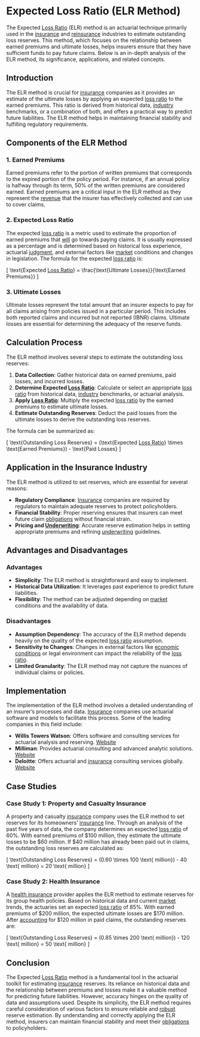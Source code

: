 # Expected Loss Ratio (ELR Method)

The Expected [Loss Ratio](../l/loss_ratio.md) (ELR) method is an actuarial technique primarily used in the [insurance](../i/insurance.md) and [reinsurance](../r/reinsurance.md) industries to estimate outstanding loss reserves. This method, which focuses on the relationship between earned premiums and ultimate losses, helps insurers ensure that they have sufficient funds to pay future claims. Below is an in-depth analysis of the ELR method, its significance, applications, and related concepts.

## Introduction

The ELR method is crucial for [insurance](../i/insurance.md) companies as it provides an estimate of the ultimate losses by applying an expected [loss ratio](../l/loss_ratio.md) to the earned premiums. This ratio is derived from historical data, [industry](../i/industry.md) benchmarks, or a combination of both, and offers a practical way to predict future liabilities. The ELR method helps in maintaining financial stability and fulfilling regulatory requirements.

## Components of the ELR Method

### 1. Earned Premiums

Earned premiums refer to the portion of written premiums that corresponds to the expired portion of the policy period. For instance, if an annual policy is halfway through its term, 50% of the written premiums are considered earned. Earned premiums are a critical input in the ELR method as they represent the [revenue](../r/revenue.md) that the insurer has effectively collected and can use to cover claims.

### 2. Expected Loss Ratio

The expected [loss ratio](../l/loss_ratio.md) is a metric used to estimate the proportion of earned premiums that [will](../w/will.md) go towards paying claims. It is usually expressed as a percentage and is determined based on historical loss experience, actuarial [judgment](../j/judgment.md), and external factors like [market](../m/market.md) conditions and changes in legislation. The formula for the expected [loss ratio](../l/loss_ratio.md) is:

\[ \text{Expected [Loss Ratio](../l/loss_ratio.md)} = \frac{\text{Ultimate Losses}}{\text{Earned Premiums}} \]

### 3. Ultimate Losses

Ultimate losses represent the total amount that an insurer expects to pay for all claims arising from policies issued in a particular period. This includes both reported claims and incurred but not reported (IBNR) claims. Ultimate losses are essential for determining the adequacy of the reserve funds.

## Calculation Process

The ELR method involves several steps to estimate the outstanding loss reserves:

1. **Data Collection**: Gather historical data on earned premiums, paid losses, and incurred losses.
2. **Determine Expected [Loss Ratio](../l/loss_ratio.md)**: Calculate or select an appropriate [loss ratio](../l/loss_ratio.md) from historical data, [industry](../i/industry.md) benchmarks, or actuarial analysis.
3. **Apply [Loss Ratio](../l/loss_ratio.md)**: Multiply the expected [loss ratio](../l/loss_ratio.md) by the earned premiums to estimate ultimate losses.
4. **Estimate Outstanding Reserves**: Deduct the paid losses from the ultimate losses to derive the outstanding loss reserves.

The formula can be summarized as:

\[ \text{Outstanding Loss Reserves} = (\text{Expected [Loss Ratio](../l/loss_ratio.md)} \times \text{Earned Premiums}) - \text{Paid Losses} \]

## Application in the Insurance Industry

The ELR method is utilized to set reserves, which are essential for several reasons:

- **Regulatory Compliance**: [Insurance](../i/insurance.md) companies are required by regulators to maintain adequate reserves to protect policyholders.
- **Financial Stability**: Proper reserving ensures that insurers can meet future claim [obligations](../o/obligation.md) without financial strain.
- **Pricing and [Underwriting](../u/underwriting.md)**: Accurate reserve estimation helps in setting appropriate premiums and refining [underwriting](../u/underwriting.md) guidelines.

## Advantages and Disadvantages

### Advantages

- **Simplicity**: The ELR method is straightforward and easy to implement.
- **Historical Data Utilization**: It leverages past experience to predict future liabilities.
- **Flexibility**: The method can be adjusted depending on [market](../m/market.md) conditions and the availability of data.

### Disadvantages

- **Assumption Dependency**: The accuracy of the ELR method depends heavily on the quality of the expected [loss ratio](../l/loss_ratio.md) assumption.
- **Sensitivity to Changes**: Changes in external factors like [economic conditions](../e/economic_conditions.md) or legal environment can impact the reliability of the [loss ratio](../l/loss_ratio.md).
- **Limited Granularity**: The ELR method may not capture the nuances of individual claims or policies.

## Implementation

The implementation of the ELR method involves a detailed understanding of an insurer’s processes and data. [Insurance](../i/insurance.md) companies use actuarial software and models to facilitate this process. Some of the leading companies in this field include:

- **Willis Towers Watson**: Offers software and consulting services for actuarial analysis and reserving. [Website](https://www.wtwco.com)
- **Milliman**: Provides actuarial consulting and advanced analytic solutions. [Website](https://www.milliman.com)
- **Deloitte**: Offers actuarial and [insurance](../i/insurance.md) consulting services globally. [Website](https://www2.deloitte.com)

## Case Studies

### Case Study 1: Property and Casualty Insurance

A property and casualty [insurance](../i/insurance.md) company uses the ELR method to set reserves for its homeowners’ [insurance](../i/insurance.md) line. Through an analysis of the past five years of data, the company determines an expected [loss ratio](../l/loss_ratio.md) of 60%. With earned premiums of $100 million, they estimate the ultimate losses to be $60 million. If $40 million has already been paid out in claims, the outstanding loss reserves are calculated as:

\[ \text{Outstanding Loss Reserves} = (0.60 \times 100 \text{ million}) - 40 \text{ million} = 20 \text{ million} \]

### Case Study 2: Health Insurance

A [health insurance](../h/health_insurance.md) provider applies the ELR method to estimate reserves for its group health policies. Based on historical data and current [market](../m/market.md) trends, the actuaries set an expected [loss ratio](../l/loss_ratio.md) of 85%. With earned premiums of $200 million, the expected ultimate losses are $170 million. After [accounting](../a/accounting.md) for $120 million in paid claims, the outstanding reserves are:

\[ \text{Outstanding Loss Reserves} = (0.85 \times 200 \text{ million}) - 120 \text{ million} = 50 \text{ million} \]

## Conclusion

The Expected [Loss Ratio](../l/loss_ratio.md) method is a fundamental tool in the actuarial toolkit for estimating [insurance](../i/insurance.md) reserves. Its reliance on historical data and the relationship between premiums and losses make it a valuable method for predicting future liabilities. However, accuracy hinges on the quality of data and assumptions used. Despite its simplicity, the ELR method requires careful consideration of various factors to ensure reliable and [robust](../r/robust.md) reserve estimation. By understanding and correctly applying the ELR method, insurers can maintain financial stability and meet their [obligations](../o/obligation.md) to policyholders.